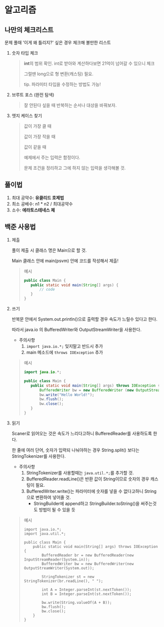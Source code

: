 # 알고리즘

## 나만의 체크리스트

문제 풀때 '이게 왜 틀리지?' 싶은 경우 체크해 볼만한 리스트

1. 숫자 타입 체크
   > **int**의 범위 확인. int로 받아와 계산하다보면 21억이 넘어갈 수 있으니 체크
   > 
   > 그럴땐 long으로 형 변환(캐스팅) 필요.
   > 
   > tip. 파라미터 타입을 수정하는 방법도 가능!

2. 브루트 포스 (완전 탐색)
   > 잘 안된다 싶을 때 반복하는 순서나 대상을 바꿔보자.
   
3. 엣지 케이스 찾기
   > 값이 가장 클 때
   > 
   > 값이 가장 작을 때
   > 
   > 값이 같을 때
   > 
   > 예제에서 주는 입력은 함정이다.
   >
   > 문제 조건을 정리하고 그에 하지 않는 입력을 생각해볼 것.
   
## 풀이법
1. 최대 공약수: **유클리드 호제법**
2. 최소 공배수: n1 * n2 / 최대공약수
3. 소수: **에라토스테네스 체**

## 백준 사용법
1. 제출

   풀이 제출 시 클래스 명은 Main으로 할 것.

   Main 클래스 안에 main(psvm) 안에 코드를 작성해서 제출!

   > 예시
   >
   >```java
   >public class Main {
   >    public static void main(String[] args) {
   >        // code
   >    }
   >}
   >```

2. 쓰기

   반복문 안에서 System.out.println()으로 출력할 경우 속도가 느릴수 있다고 한다.

   따라서 java.io 의 BufferedWriter와 OutputStreamWriter을 사용한다.

   - 주의사항
      1. `import java.io.*;` 잊지말고 반드시 추가
      2. main 메소드에 `throws IOException` 추가

   > 예시
   >
   >```java
   >import java.io.*;
   >
   >public class Main {
   >    public static void main(String[] args) throws IOException {
   >        BufferedWriter bw = new BufferedWriter (new OutputStreamWriter(System.out));
   >        bw.write("Hello World!");
   >        bw.flush();
   >        bw.close();
   >    }
   >}
   >```

3. 읽기

   Scaner로 읽어오는 것은 속도가 느리다고하니 BufferedReader를 사용하도록 한다.
   
   한 줄에 여러 단어, 숫자가 입력되 나눠야하는 경우 String.split() 보다는 StringTokenizer를 사용한다.
   
   - 주의사항
      1. StringTokenizer를 사용할때는 `java.util.*;`를 추가할 것.
      2. BufferedReader.readLine()은 반환 값이 String이므로 숫자의 경우 캐스팅이 필요.
      3. BufferedWriter.write()는 파라미터에 숫자를 넣을 수 없다고하니 String으로 변환하여 넣어줄 것.
         - StringBuilder에 append하고 StringBuilder.toString()을 써주는것도 방법이 될 수 있을 듯
   
   > 예시
   >
   > ```
   > import java.io.*;
   > import java.util.*;
   > 
   > public class Main {
   >     public static void main(String[] args) throws IOException {
   >         BufferedReader br = new BufferedReader(new InputStreamReader(System.in));
   >         BufferedWriter bw = new BufferedWriter(new OutputStreamWriter(System.out));
   >         
   >         StringTokenizer st = new StringTokenizer(br.readLine(), " ");
   >         
   >         int A = Integer.parseInt(st.nextToken());
   >         int B = Integer.parseInt(st.nextToken());
   >         
   >         bw.write(String.valueOf(A + B));
   >         bw.flush();
   >         bw.close();
   >     }
   >}
   > ```
